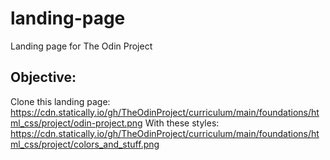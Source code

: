 # landing-page
Landing page for The Odin Project


## Objective:

Clone this landing page: https://cdn.statically.io/gh/TheOdinProject/curriculum/main/foundations/html_css/project/odin-project.png
With these styles: https://cdn.statically.io/gh/TheOdinProject/curriculum/main/foundations/html_css/project/colors_and_stuff.png
